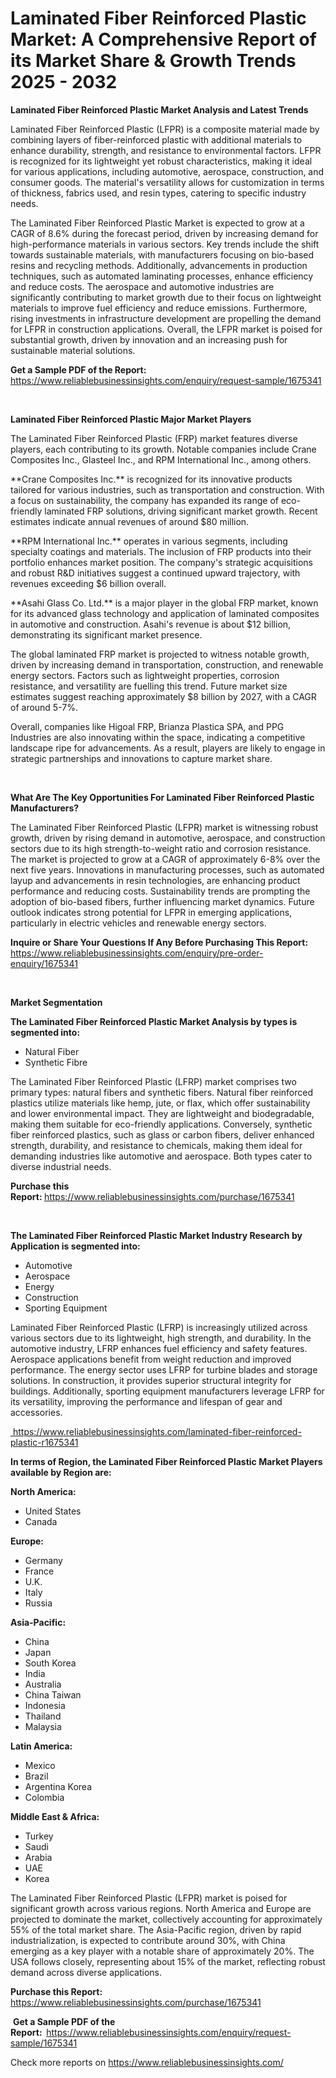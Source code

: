 <p><h1>Laminated Fiber Reinforced Plastic Market: A Comprehensive Report of its Market Share & Growth Trends 2025 - 2032</h1></p><p><strong>Laminated Fiber Reinforced Plastic Market Analysis and Latest Trends</strong></p>
<p><p>Laminated Fiber Reinforced Plastic (LFPR) is a composite material made by combining layers of fiber-reinforced plastic with additional materials to enhance durability, strength, and resistance to environmental factors. LFPR is recognized for its lightweight yet robust characteristics, making it ideal for various applications, including automotive, aerospace, construction, and consumer goods. The material's versatility allows for customization in terms of thickness, fabrics used, and resin types, catering to specific industry needs.</p><p>The Laminated Fiber Reinforced Plastic Market is expected to grow at a CAGR of 8.6% during the forecast period, driven by increasing demand for high-performance materials in various sectors. Key trends include the shift towards sustainable materials, with manufacturers focusing on bio-based resins and recycling methods. Additionally, advancements in production techniques, such as automated laminating processes, enhance efficiency and reduce costs. The aerospace and automotive industries are significantly contributing to market growth due to their focus on lightweight materials to improve fuel efficiency and reduce emissions. Furthermore, rising investments in infrastructure development are propelling the demand for LFPR in construction applications. Overall, the LFPR market is poised for substantial growth, driven by innovation and an increasing push for sustainable material solutions.</p></p>
<p><strong>Get a Sample PDF of the Report:&nbsp;</strong> <a href="https://www.reliablebusinessinsights.com/enquiry/request-sample/1675341?utm_campaign=2245&utm_medium=2&utm_source=Github&utm_content=ia&utm_term=25032025&utm_id=laminated-fiber-reinforced-plastic">https://www.reliablebusinessinsights.com/enquiry/request-sample/1675341</a></p>
<p>&nbsp;</p>
<p><strong>Laminated Fiber Reinforced Plastic Major Market Players</strong></p>
<p><p>The Laminated Fiber Reinforced Plastic (FRP) market features diverse players, each contributing to its growth. Notable companies include Crane Composites Inc., Glasteel Inc., and RPM International Inc., among others.</p><p>**Crane Composites Inc.** is recognized for its innovative products tailored for various industries, such as transportation and construction. With a focus on sustainability, the company has expanded its range of eco-friendly laminated FRP solutions, driving significant market growth. Recent estimates indicate annual revenues of around $80 million.</p><p>**RPM International Inc.** operates in various segments, including specialty coatings and materials. The inclusion of FRP products into their portfolio enhances market position. The company's strategic acquisitions and robust R&D initiatives suggest a continued upward trajectory, with revenues exceeding $6 billion overall.</p><p>**Asahi Glass Co. Ltd.** is a major player in the global FRP market, known for its advanced glass technology and application of laminated composites in automotive and construction. Asahi's revenue is about $12 billion, demonstrating its significant market presence.</p><p>The global laminated FRP market is projected to witness notable growth, driven by increasing demand in transportation, construction, and renewable energy sectors. Factors such as lightweight properties, corrosion resistance, and versatility are fuelling this trend. Future market size estimates suggest reaching approximately $8 billion by 2027, with a CAGR of around 5-7%.</p><p>Overall, companies like Higoal FRP, Brianza Plastica SPA, and PPG Industries are also innovating within the space, indicating a competitive landscape ripe for advancements. As a result, players are likely to engage in strategic partnerships and innovations to capture market share.</p></p>
<p>&nbsp;</p>
<p><strong>What Are The Key Opportunities For Laminated Fiber Reinforced Plastic Manufacturers?</strong></p>
<p><p>The Laminated Fiber Reinforced Plastic (LFPR) market is witnessing robust growth, driven by rising demand in automotive, aerospace, and construction sectors due to its high strength-to-weight ratio and corrosion resistance. The market is projected to grow at a CAGR of approximately 6-8% over the next five years. Innovations in manufacturing processes, such as automated layup and advancements in resin technologies, are enhancing product performance and reducing costs. Sustainability trends are prompting the adoption of bio-based fibers, further influencing market dynamics. Future outlook indicates strong potential for LFPR in emerging applications, particularly in electric vehicles and renewable energy sectors.</p></p>
<p><strong>Inquire or Share Your Questions If Any Before Purchasing This Report:</strong> <a href="https://www.reliablebusinessinsights.com/enquiry/pre-order-enquiry/1675341?utm_campaign=2245&utm_medium=2&utm_source=Github&utm_content=ia&utm_term=25032025&utm_id=laminated-fiber-reinforced-plastic">https://www.reliablebusinessinsights.com/enquiry/pre-order-enquiry/1675341</a></p>
<p>&nbsp;</p>
<p><strong>Market Segmentation</strong></p>
<p><strong>The Laminated Fiber Reinforced Plastic Market Analysis by types is segmented into:</strong></p>
<p><ul><li>Natural Fiber</li><li>Synthetic Fibre</li></ul></p>
<p><p>The Laminated Fiber Reinforced Plastic (LFRP) market comprises two primary types: natural fibers and synthetic fibers. Natural fiber reinforced plastics utilize materials like hemp, jute, or flax, which offer sustainability and lower environmental impact. They are lightweight and biodegradable, making them suitable for eco-friendly applications. Conversely, synthetic fiber reinforced plastics, such as glass or carbon fibers, deliver enhanced strength, durability, and resistance to chemicals, making them ideal for demanding industries like automotive and aerospace. Both types cater to diverse industrial needs.</p></p>
<p><strong>Purchase this Report:&nbsp;</strong><a href="https://www.reliablebusinessinsights.com/purchase/1675341?utm_campaign=2245&utm_medium=2&utm_source=Github&utm_content=ia&utm_term=25032025&utm_id=laminated-fiber-reinforced-plastic">https://www.reliablebusinessinsights.com/purchase/1675341</a></p>
<p>&nbsp;</p>
<p><strong>The Laminated Fiber Reinforced Plastic Market Industry Research by Application is segmented into:</strong></p>
<p><ul><li>Automotive</li><li>Aerospace</li><li>Energy</li><li>Construction</li><li>Sporting Equipment</li></ul></p>
<p><p>Laminated Fiber Reinforced Plastic (LFRP) is increasingly utilized across various sectors due to its lightweight, high strength, and durability. In the automotive industry, LFRP enhances fuel efficiency and safety features. Aerospace applications benefit from weight reduction and improved performance. The energy sector uses LFRP for turbine blades and storage solutions. In construction, it provides superior structural integrity for buildings. Additionally, sporting equipment manufacturers leverage LFRP for its versatility, improving the performance and lifespan of gear and accessories.</p></p>
<p><a href="https://www.reliablebusinessinsights.com/laminated-fiber-reinforced-plastic-r1675341?utm_campaign=2245&utm_medium=2&utm_source=Github&utm_content=ia&utm_term=25032025&utm_id=laminated-fiber-reinforced-plastic">&nbsp;https://www.reliablebusinessinsights.com/laminated-fiber-reinforced-plastic-r1675341</a></p>
<p><strong>In terms of Region, the Laminated Fiber Reinforced Plastic Market Players available by Region are:</strong></p>
<p>
    <p> <strong> North America: </strong>
        <ul>
            <li>United States</li>
            <li>Canada</li>
        </ul>
        </p> 
    <p> <strong> Europe: </strong>
        <ul>
            <li>Germany</li>
            <li>France</li>
            <li>U.K.</li>
            <li>Italy</li>
            <li>Russia</li>
        </ul>
        </p> 
    <p> <strong> Asia-Pacific: </strong>
        <ul>
            <li>China</li>
            <li>Japan</li>
            <li>South Korea</li>
            <li>India</li>
            <li>Australia</li>
            <li>China Taiwan</li>
            <li>Indonesia</li>
            <li>Thailand</li>
            <li>Malaysia</li>
        </ul>
        </p> 
    <p> <strong> Latin America: </strong>
        <ul>
            <li>Mexico</li>
            <li>Brazil</li>
            <li>Argentina Korea</li>
            <li>Colombia</li>
        </ul>
        </p> 
    <p> <strong> Middle East & Africa: </strong>
        <ul>
            <li>Turkey</li>
            <li>Saudi</li>
            <li>Arabia</li>
            <li>UAE</li>
            <li>Korea</li>
        </ul>
    </p>
    </p>
<p><p>The Laminated Fiber Reinforced Plastic (LFPR) market is poised for significant growth across various regions. North America and Europe are projected to dominate the market, collectively accounting for approximately 55% of the total market share. The Asia-Pacific region, driven by rapid industrialization, is expected to contribute around 30%, with China emerging as a key player with a notable share of approximately 20%. The USA follows closely, representing about 15% of the market, reflecting robust demand across diverse applications.</p></p>
<p><strong>Purchase this Report: </strong><a href="https://www.reliablebusinessinsights.com/purchase/1675341?utm_campaign=2245&utm_medium=2&utm_source=Github&utm_content=ia&utm_term=25032025&utm_id=laminated-fiber-reinforced-plastic">https://www.reliablebusinessinsights.com/purchase/1675341</a></p>
<p>&nbsp;<strong>Get a Sample PDF of the Report:&nbsp;&nbsp;</strong><a href="https://www.reliablebusinessinsights.com/enquiry/request-sample/1675341?utm_campaign=2245&utm_medium=2&utm_source=Github&utm_content=ia&utm_term=25032025&utm_id=laminated-fiber-reinforced-plastic">https://www.reliablebusinessinsights.com/enquiry/request-sample/1675341</a></p>
<p><strong></strong></p>
<p>Check more reports on <a href="https://www.reliablebusinessinsights.com/?utm_campaign=2245&utm_medium=2&utm_source=Github&utm_content=ia&utm_term=25032025&utm_id=laminated-fiber-reinforced-plastic">https://www.reliablebusinessinsights.com/</a></p>